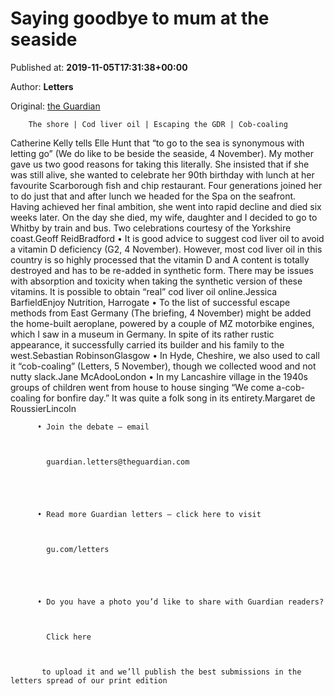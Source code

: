 
# Saying goodbye to mum at the seaside

Published at: **2019-11-05T17:31:38+00:00**

Author: **Letters**

Original: [the Guardian](https://www.theguardian.com/lifeandstyle/2019/nov/05/saying-goodbye-to-mum-at-the-seaside)


        The shore | Cod liver oil | Escaping the GDR | Cob-coaling
      
Catherine Kelly tells Elle Hunt that “to go to the sea is synonymous with letting go” (We do like to be beside the seaside, 4 November). My mother gave us two good reasons for taking this literally. She insisted that if she was still alive, she wanted to celebrate her 90th birthday with lunch at her favourite Scarborough fish and chip restaurant. Four generations joined her to do just that and after lunch we headed for the Spa on the seafront. Having achieved her final ambition, she went into rapid decline and died six weeks later. On the day she died, my wife, daughter and I decided to go to Whitby by train and bus. Two celebrations courtesy of the Yorkshire coast.Geoff ReidBradford
• It is good advice to suggest cod liver oil to avoid a vitamin D deficiency (G2, 4 November). However, most cod liver oil in this country is so highly processed that the vitamin D and A content is totally destroyed and has to be re-added in synthetic form. There may be issues with absorption and toxicity when taking the synthetic version of these vitamins. It is possible to obtain “real” cod liver oil online.Jessica BarfieldEnjoy Nutrition, Harrogate
• To the list of successful escape methods from East Germany (The briefing, 4 November) might be added the home-built aeroplane, powered by a couple of MZ motorbike engines, which I saw in a museum in Germany. In spite of its rather rustic appearance, it successfully carried its builder and his family to the west.Sebastian RobinsonGlasgow
• In Hyde, Cheshire, we also used to call it “cob-coaling” (Letters, 5 November), though we collected wood and not nutty slack.Jane McAdooLondon
• In my Lancashire village in the 1940s groups of children went from house to house singing “We come a-cob-coaling for bonfire day.” It was quite a folk song in its entirety.Margaret de RoussierLincoln

        
          • Join the debate – email 
        
        
          
            guardian.letters@theguardian.com
          
        
      

        
          • Read more Guardian letters – click here to visit 
        
        
          
            gu.com/letters
          
        
      

        
          • Do you have a photo you’d like to share with Guardian readers? 
        
        
          
            Click here
          
        
        
           to upload it and we’ll publish the best submissions in the letters spread of our print edition
        
      
